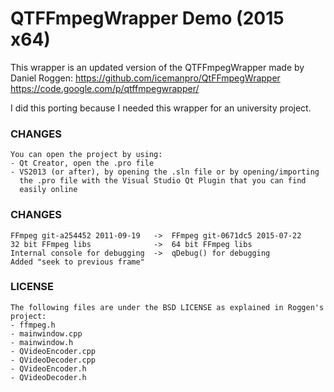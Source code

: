 # QTFFmpegWrapper Demo (2015 x64)

This wrapper is an updated version of the QTFFmpegWrapper made by Daniel Roggen:
https://github.com/icemanpro/QtFFmpegWrapper
https://code.google.com/p/qtffmpegwrapper/

I did this porting because I needed this wrapper for an university project.

### CHANGES

	You can open the project by using:
	- Qt Creator, open the .pro file
	- VS2013 (or after), by opening the .sln file or by opening/importing 
	  the .pro file with the Visual Studio Qt Plugin that you can find 
	  easily online

### CHANGES

	FFmpeg git-a254452 2011-09-19	->	FFmpeg git-0671dc5 2015-07-22
	32 bit FFmpeg libs				->	64 bit FFmpeg libs
	Internal console for debugging	->	qDebug() for debugging
	Added "seek to previous frame"
	
### LICENSE
	
	The following files are under the BSD LICENSE as explained in Roggen's project:
	- ffmpeg.h
	- mainwindow.cpp
	- mainwindow.h
	- QVideoEncoder.cpp
	- QVideoDecoder.cpp
	- QVideoEncoder.h
	- QVideoDecoder.h